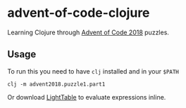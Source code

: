 # advent-of-code-clojure

Learning Clojure through [Advent of Code 2018](https://adventofcode.com/2018/) puzzles.

## Usage

To run this you need to have `clj` installed and in your `$PATH`

```
clj -m advent2018.puzzle1.part1
```

Or download [LightTable](https://github.com/LightTable/LightTable/) to evaluate expressions inline.
